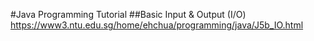 #Java Programming Tutorial
##Basic Input & Output (I/O)
https://www3.ntu.edu.sg/home/ehchua/programming/java/J5b_IO.html

